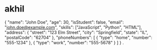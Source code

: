 # akhil
{
  "name": "John Doe",
  "age": 30,
  "isStudent": false,
  "email": "john.doe@example.com",
  "skills": ["JavaScript", "Python", "HTML"],
  "address": {
    "street": "123 Elm Street",
    "city": "Springfield",
    "state": "IL",
    "postalCode": "62704"
  },
  "phoneNumbers": [
    {
      "type": "home",
      "number": "555-1234"
    },
    {
      "type": "work",
      "number": "555-5678"
    }
  ]
}
.

